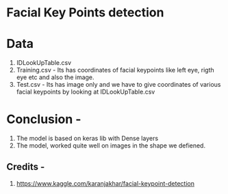 # Facial Key Points detection

# Data

1.   IDLookUpTable.csv
2.   Training.csv - Its has coordinates of facial keypoints like left eye, rigth eye etc and also the image.
3.   Test.csv - Its has image only and we have to give coordinates of various facial keypoints by looking at IDLookUpTable.csv

# Conclusion - 

1.   The model is based on keras lib with Dense layers
2.   The model, worked quite well on images in the shape we defiened.

## Credits -

1.   https://www.kaggle.com/karanjakhar/facial-keypoint-detection
